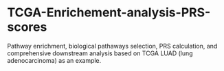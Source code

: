 # TCGA-Enrichement-analysis-PRS-scores
Pathway enrichment, biological pathaways selection, PRS calculation, and comprehensive downstream analysis based on TCGA LUAD (lung adenocarcinoma) as an example.
